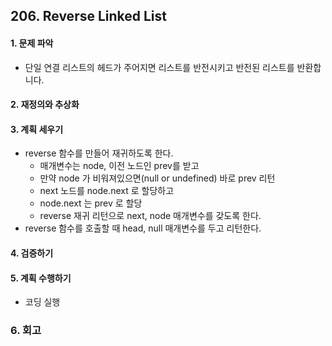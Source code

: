 ## 206. Reverse Linked List 
#### 1. 문제 파악
- 단일 연결 리스트의 헤드가 주어지면 리스트를 반전시키고 반전된 리스트를 반환합니다.
#### 2. 재정의와 추상화
#### 3. 계획 세우기
- reverse 함수를 만들어 재귀하도록 한다.
  - 매개변수는 node, 이전 노드인 prev를 받고
  - 만약 node 가 비워져있으면(null or undefined) 바로 prev 리턴
  - next 노드를 node.next 로 할당하고
  - node.next 는 prev 로 할당
  - reverse 재귀 리턴으로 next, node 매개변수를 갖도록 한다.
- reverse 함수를 호출할 때 head, null 매개변수를 두고 리턴한다.
#### 4. 검증하기
#### 5. 계획 수행하기
- 코딩 실행

### 6. 회고
